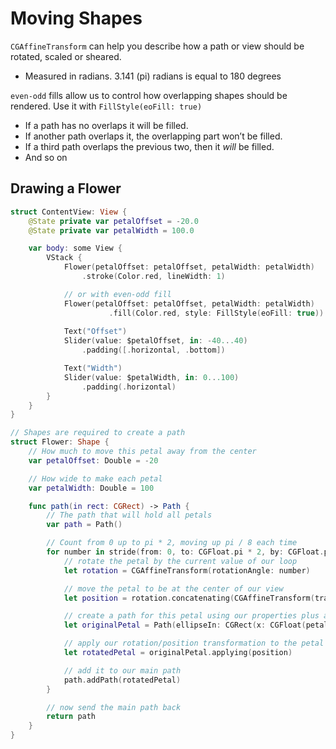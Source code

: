 # Moving Shapes

`CGAffineTransform` can help you describe how a path or view should be rotated, scaled or sheared.

- Measured in radians. 3.141 (pi) radians is equal to 180 degrees

  

`even-odd` fills allow us to control how overlapping shapes should be rendered. Use it with `FillStyle(eoFill: true)`

- If a path has no overlaps it will be filled.
- If another path overlaps it, the overlapping part won’t be filled.
- If a third path overlaps the previous two, then it *will* be filled.
- And so on



## Drawing a Flower

```swift
struct ContentView: View {
    @State private var petalOffset = -20.0
    @State private var petalWidth = 100.0

    var body: some View {
        VStack {
            Flower(petalOffset: petalOffset, petalWidth: petalWidth)
                .stroke(Color.red, lineWidth: 1)

          	// or with even-odd fill
      	    Flower(petalOffset: petalOffset, petalWidth: petalWidth)
			  		  .fill(Color.red, style: FillStyle(eoFill: true))
 
            Text("Offset")
            Slider(value: $petalOffset, in: -40...40)
                .padding([.horizontal, .bottom])

            Text("Width")
            Slider(value: $petalWidth, in: 0...100)
                .padding(.horizontal)
        }
    }
}

// Shapes are required to create a path
struct Flower: Shape {
    // How much to move this petal away from the center
    var petalOffset: Double = -20

    // How wide to make each petal
    var petalWidth: Double = 100

    func path(in rect: CGRect) -> Path {
        // The path that will hold all petals
        var path = Path()

        // Count from 0 up to pi * 2, moving up pi / 8 each time
        for number in stride(from: 0, to: CGFloat.pi * 2, by: CGFloat.pi / 8) {
            // rotate the petal by the current value of our loop
            let rotation = CGAffineTransform(rotationAngle: number)

            // move the petal to be at the center of our view 
            let position = rotation.concatenating(CGAffineTransform(translationX: rect.width / 2, y: rect.height / 2))

            // create a path for this petal using our properties plus a fixed Y and height
            let originalPetal = Path(ellipseIn: CGRect(x: CGFloat(petalOffset), y: 0, width: CGFloat(petalWidth), height: rect.width / 2))

            // apply our rotation/position transformation to the petal
            let rotatedPetal = originalPetal.applying(position)

            // add it to our main path
            path.addPath(rotatedPetal)
        }

        // now send the main path back
        return path
    }
}
```


